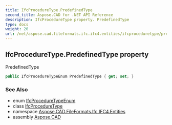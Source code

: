 ```yaml
---
title: IfcProcedureType.PredefinedType
second_title: Aspose.CAD for .NET API Reference
description: IfcProcedureType property. PredefinedType
type: docs
weight: 20
url: /net/aspose.cad.fileformats.ifc.ifc4.entities/ifcproceduretype/predefinedtype/
---
```

## IfcProcedureType.PredefinedType property

PredefinedType

```csharp
public IfcProcedureTypeEnum PredefinedType { get; set; }
```

### See Also

* enum [IfcProcedureTypeEnum](../../../aspose.cad.fileformats.ifc.ifc4.types/ifcproceduretypeenum/)
* class [IfcProcedureType](../)
* namespace [Aspose.CAD.FileFormats.Ifc.IFC4.Entities](../../ifcproceduretype/)
* assembly [Aspose.CAD](../../../)


